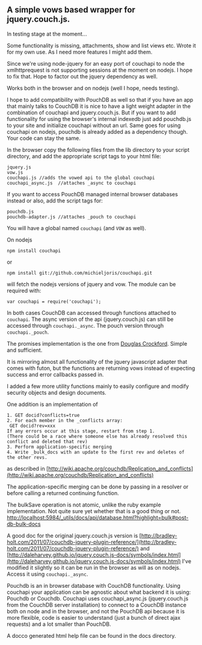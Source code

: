 A simple vows based wrapper for jquery.couch.js.
------

In testing stage at the moment...

Some functionality is missing, attachments, show and list views etc. Wrote it
for my own use. As I need more features I might add them.

Since we're using node-jquery for an easy port of couchapi to node the
xmlhttprequest is not supporting sessions at the moment on nodejs. I hope to fix
that. Hope to factor out the jquery dependency as well.

Works both in the browser and on nodejs (well I hope, needs testing).

I hope to add compatibility with PouchDB as well so that if you have an app that
mainly talks to CouchDB it is nice to have a light weight adapter in the
combination of couchapi and jquery.couch.js. But if you want to add
functionality for using the browser's internal indexedb just add pouchdb.js to
your site and initialize couchapi without an url. Same goes for using couchapi
on nodejs, pouchdb is already added as a dependency though. Your code can stay
the same.

In the browser copy the following files from the lib directory to your script
directory, and add the appropriate script tags to your html file:

	jquery.js
	vow.js
	couchapi.js //adds the vowed api to the global couchapi
	couchapi_async.js  //attaches _async to couchapi 
	 
If you want to access PouchDB managed internal browser databases instead or
also, add the script tags for:

    pouchdb.js 
	pouchdb-adapter.js //attaches _pouch to couchapi

You will have a global named `couchapi` (and `VOW` as well).

On nodejs 

    npm install couchapi
	
or

	npm install git://github.com/michieljoris/couchapi.git
	
will fetch the nodejs versions of jquery and vow. The module can be required
with:

    var couchapi = require('couchapi');
	
In both cases CouchDB can accessed through functions attached to `couchapi`. The
async version of the api (jquery.couch.js) can still be accessed through
`couchapi._async`. The pouch version through `couchapi._pouch`.
		
The promises implementation is the one from
[Douglas Crockford](https://github.com/douglascrockford/monad/raw/master/vow.js). Simple
and sufficient.

It is mirroring almost all functionality of the jquery javascript
adapter that comes with futon, but the functions are returning vows
instead of expecting success and error callbacks passed in.

I added a few more utility functions mainly to easily configure and modify
security objects and design documents.

One addition is an implementation of

	1. GET docid?conflicts=true
	2. For each member in the _conflicts array:
	 GET docid?rev=xxx
	If any errors occur at this stage, restart from step 1.
	(There could be a race where someone else has already resolved this
	conflict and deleted that rev)
	3. Perform application-specific merging
	4. Write _bulk_docs with an update to the first rev and deletes of
	the other revs.
	
as described in
[http://wiki.apache.org/couchdb/Replication_and_conflicts](http://wiki.apache.org/couchdb/Replication_and_conflicts)

The application-specific merging can be done by passing in a resolver
or before calling a returned continuing function.

The bulkSave operation is not atomic, unlike the ruby example implementation.
Not quite sure yet whether that is a good thing or
not. [http://localhost:5984/_utils/docs/api/database.html?highlight=bulk#post-db-bulk-docs](http://localhost:5984/_utils/docs/api/database.html?highlight=bulk#post-db-bulk-docs)

A good doc for the original jquery.couch.js version is
[http://bradley-holt.com/2011/07/couchdb-jquery-plugin-reference/](http://bradley-holt.com/2011/07/couchdb-jquery-plugin-reference/)
and
[http://daleharvey.github.io/jquery.couch.js-docs/symbols/index.html](http://daleharvey.github.io/jquery.couch.js-docs/symbols/index.html)
I've modified it slightly so it can be run in the browser as will as on
nodejs. Access it using `couchapi._async`.

Pouchdb is an in browser database with CouchDB functionality. Using couchapi your
application can be agnostic about what backend it is using: Pouchdb or
Couchdb. Couchapi uses couchapi_async.js (jquery.couch.js from the CouchDB server
installation) to connect to a CouchDB instance both on node and in the browser,
and not the PouchDB api because it is more flexible, code is easier to
understand (just a bunch of direct ajax requests) and a lot smaller than
PouchDB. 

A docco generated html help file can be found in the docs directory.


